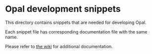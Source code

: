 <!--
SPDX-FileCopyrightText: 2021 Mirian Margiani
SPDX-License-Identifier: GFDL-1.3-or-later
-->

# Opal development snippets

This directory contains snippets that are needed for developing Opal.

Each snippet file has corresponding documentation file with the same name.

Please refer to [the wiki](TBD) for additional documentation.
